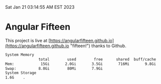 Sat Jan 21 03:14:55 AM EST 2023

# Angular Fifteen


This project is live at [https://angularfifteen.github.io](https://angularfifteen.github.io "fifteen!") thanks to Github.

```bash
System Memory
               total        used        free      shared  buff/cache   available
Mem:            15Gi       2.0Gi       3.5Gi       716Mi       9.8Gi        12Gi
Swap:          8.0Gi        80Mi       7.9Gi
System Storage
1.6G	.
